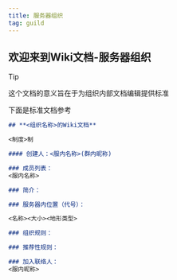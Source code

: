 ```yaml
---
title: 服务器组织
tag: guild
---
```


## **欢迎来到Wiki文档-服务器组织**

> [!tip]
> 这个文档的意义旨在于为组织内部文档编辑提供标准

下面是标准文档参考

```md
## **<组织名称>的Wiki文档**

<制度>制

#### 创建人：<服内名称>(群内昵称)

### 成员列表：  
<服内名称>

### 简介： 

### 服务器内位置（代号）：

<名称><大小><地形类型>  

### 组织规则：

### 推荐性规则：

### 加入联络人：
<服内昵称>
```